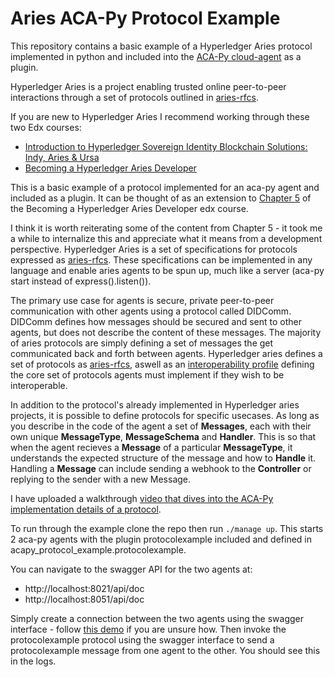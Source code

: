 # Aries ACA-Py Protocol Example

This repository contains a basic example of a Hyperledger Aries protocol implemented in python and included into the [ACA-Py cloud-agent](https://github.com/hyperledger/aries-cloudagent-python) as a plugin.

Hyperledger Aries is a project enabling trusted online peer-to-peer interactions through a set of protocols outlined in [aries-rfcs](https://github.com/hyperledger/aries-rfcs). 

If you are new to Hyperledger Aries I recommend working through these two Edx courses:
* [Introduction to Hyperledger Sovereign Identity Blockchain Solutions: Indy, Aries & Ursa](https://www.edx.org/course/identity-in-hyperledger-aries-indy-and-ursa)
* [Becoming a Hyperledger Aries Developer](https://www.edx.org/course/becoming-a-hyperledger-aries-developer)

This is a basic example of a protocol implemented for an aca-py agent and included as a plugin. It can be thought of as an extension to [Chapter 5](https://courses.edx.org/courses/course-v1:LinuxFoundationX+LFS173x+1T2020/course/#block-v1:LinuxFoundationX+LFS173x+1T2020+type@chapter+block@002f6693698443ceb77443a8d50cb974) of the Becoming a Hyperledger Aries Developer edx course.

I think it is worth reiterating some of the content from Chapter 5 - it took me a while to internalize this and appreciate what it means from a development perspective. Hyperledger Aries is a set of specifications for protocols expressed as [aries-rfcs](https://github.com/hyperledger/aries-rfcs). These specifications can be implemented in any language and enable aries agents to be spun up, much like a server (aca-py start instead of express().listen()). 

The primary use case for agents is secure, private peer-to-peer communication with other agents using a protocol called DIDComm. DIDComm defines how messages should be secured and sent to other agents, but does not describe the content of these messages. The majority of aries protocols are simply defining a set of messages the get communicated back and forth between agents. Hyperledger aries defines a set of protocols as [aries-rfcs](https://github.com/hyperledger/aries-rfcs/tree/master/features), aswell as an [interoperability profile](https://github.com/hyperledger/aries-rfcs/tree/master/concepts/0302-aries-interop-profile) defining the core set of protocols agents must implement if they wish to be interoperable. 

In addition to the protocol's already implemented in Hyperledger aries projects, it is possible to define protocols for specific usecases. As long as you describe in the code of the agent a set of **Messages**, each with their own unique **MessageType**, **MessageSchema** and **Handler**. This is so that when the agent recieves a **Message** of a particular **MessageType**, it understands the expected structure of the message and how to **Handle** it. Handling a **Message** can include sending a webhook to the **Controller** or replying to the sender with a new Message.

I have uploaded a walkthrough [video that dives into the ACA-Py implementation details of a protocol](https://www.youtube.com/watch?v=HjD-fasHmX8). 

To run through the example clone the repo then run `./manage up`. This starts 2 aca-py agents with the plugin protocolexample included and defined in acapy_protocol_example.protocolexample.

You can navigate to the swagger API for the two agents at:
* http://localhost:8021/api/doc
* http://localhost:8051/api/doc

Simply create a connection between the two agents using the swagger interface - follow [this demo](https://github.com/hyperledger/aries-cloudagent-python/blob/master/demo/AriesOpenAPIDemo.md) if you are unsure how. Then invoke the protocolexample protocol using the swagger interface to send a protocolexample message from one agent to the other. You should see this in the logs.
